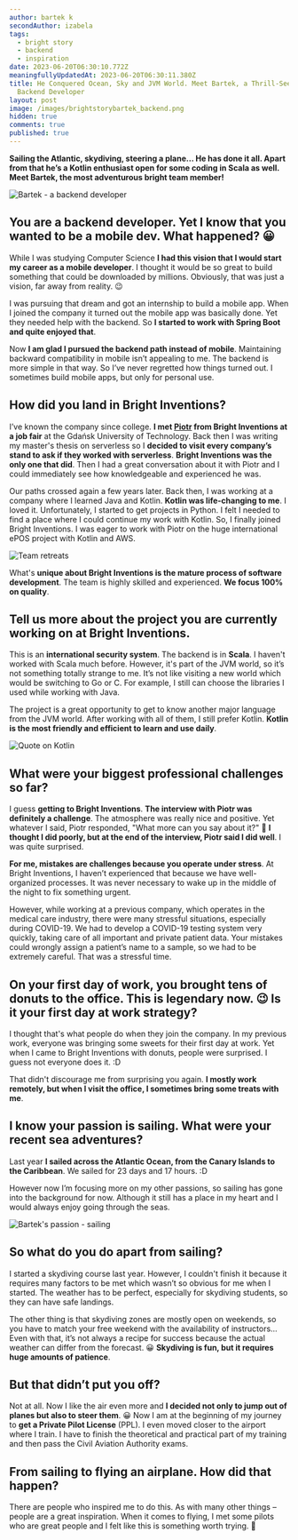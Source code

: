 ```yaml
---
author: bartek k
secondAuthor: izabela
tags:
  - bright story
  - backend
  - inspiration
date: 2023-06-20T06:30:10.772Z
meaningfullyUpdatedAt: 2023-06-20T06:30:11.380Z
title: He Conquered Ocean, Sky and JVM World. Meet Bartek, a Thrill-Seeking
  Backend Developer
layout: post
image: /images/brightstorybartek_backend.png
hidden: true
comments: true
published: true
---
```

**Sailing the Atlantic, skydiving, steering a plane… He has done it all. Apart from that he’s a Kotlin enthusiast open for some coding in Scala as well. Meet Bartek, the most adventurous bright team member!**

<div class="image"><img src="/images/brightstorybartekcollage_passions.png" alt="Bartek - a backend developer" title="Bartek - a backend developer"  /> </div>

## You are a backend developer. Yet I know that you wanted to be a mobile dev. What happened? 😀

While I was studying Computer Science **I had this vision that I would start my career as a mobile developer**. I thought it would be so great to build something that could be downloaded by millions. Obviously, that was just a vision, far away from reality. 😉

I was pursuing that dream and got an internship to build a mobile app. When I joined the company it turned out the mobile app was basically done. Yet they needed help with the backend. So **I started to work with Spring Boot and quite enjoyed that**. 

Now **I am glad I pursued the backend path instead of mobile**. Maintaining backward compatibility in mobile isn’t appealing to me. The backend is more simple in that way. So I’ve never regretted how things turned out. I sometimes build mobile apps, but only for personal use.

## How did you land in Bright Inventions?

I’ve known the company since college. **I met [Piotr](/about-us/piotr/) from Bright Inventions at a job fair** at the Gdańsk University of Technology. Back then I was writing my master's thesis on serverless so I **decided to visit every company’s stand to ask if they worked with serverless**. **Bright Inventions was the only one that did**. Then I had a great conversation about it with Piotr and I could immediately see how knowledgeable and experienced he was.

Our paths crossed again a few years later. Back then, I was working at a company where I learned Java and Kotlin. **Kotlin was life-changing to me**. I loved it. Unfortunately, I started to get projects in Python. I felt I needed to find a place where I could continue my work with Kotlin. So, I finally joined Bright Inventions. I was eager to work with Piotr on the huge international ePOS project with Kotlin and AWS.

<div class="image"><img src="/images/bartek_team_cooking.png" alt="Team retreats" title="Team retreats"  /> </div>

What's **unique about Bright Inventions is the mature process of software development**. The team is highly skilled and experienced. **We focus 100% on quality**.

## Tell us more about the project you are currently working on at Bright Inventions.

This is an **international security system**. The backend is in **Scala**. I haven't worked with Scala much before. However, it's part of the JVM world, so it’s not something totally strange to me. It’s not like visiting a new world which would be switching to Go or C. For example, I still can choose the libraries I used while working with Java. 

The project is a great opportunity to get to know another major language from the JVM world. After working with all of them, I still prefer Kotlin. **Kotlin is the most friendly and efficient to learn and use daily**.

<div class="image"><img src="/images/bartek_quote_kotlin.png" alt="Quote on Kotlin" title="Quote on Kotlin"  /> </div>

## What were your biggest professional challenges so far?

I guess **getting to Bright Inventions**. **The interview with Piotr was definitely a challenge**. The atmosphere was really nice and positive. Yet whatever I said, Piotr responded, "What more can you say about it?" 🙂 **I thought I did poorly, but at the end of the interview, Piotr said I did well**. I was quite surprised.

**For me, mistakes are challenges because you operate under stress**. At Bright Inventions, I haven’t experienced that because we have well-organized processes. It was never necessary to wake up in the middle of the night to fix something urgent. 

However, while working at a previous company, which operates in the medical care industry, there were many stressful situations, especially during COVID-19. We had to develop a COVID-19 testing system very quickly, taking care of all important and private patient data. Your mistakes could wrongly assign a patient’s name to a sample, so we had to be extremely careful. That was a stressful time.

## On your first day of work, you brought tens of donuts to the office. This is legendary now. 😉 Is it your first day at work strategy?

I thought that's what people do when they join the company. In my previous work, everyone was bringing some sweets for their first day at work. Yet when I came to Bright Inventions with donuts, people were surprised. I guess not everyone does it. :D 

That didn't discourage me from surprising you again. **I mostly work remotely, but when I visit the office, I sometimes bring some treats with me**.

## I know your passion is sailing. What were your recent sea adventures?

Last year **I sailed across the Atlantic Ocean, from the Canary Islands to the Caribbean**. We sailed for 23 days and 17 hours. :D 

However now I’m focusing more on my other passions, so sailing has gone into the background for now. Although it still has a place in my heart and I would always enjoy going through the seas.

<div class="image"><img src="/images/bartek_passion_sailing.png" alt="Bartek's passion - sailing" title="Bartek's passion - sailing"  /> </div>

## So what do you do apart from sailing?

I started a skydiving course last year. However, I couldn't finish it because it requires many factors to be met which wasn’t so obvious for me when I started. The weather has to be perfect, especially for skydiving students, so they can have safe landings. 

The other thing is that skydiving zones are mostly open on weekends, so you have to match your free weekend with the availability of instructors… Even with that, it’s not always a recipe for success because the actual weather can differ from the forecast. 😀 **Skydiving is fun, but it requires huge amounts of patience**.

## But that didn’t put you off?

Not at all. Now I like the air even more and **I decided not only to jump out of planes but also to steer them**. 😀 Now I am at the beginning of my journey to **get a Private Pilot License** (PPL). I even moved closer to the airport where I train. I have to finish the theoretical and practical part of my training and then pass the Civil Aviation Authority exams.

## From sailing to flying an airplane. How did that happen?

There are people who inspired me to do this. As with many other things – people are a great inspiration. When it comes to flying, I met some pilots who are great people and I felt like this is something worth trying. 🙂
